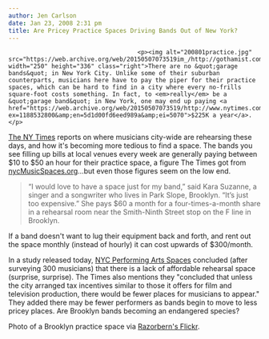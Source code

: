 ```yaml
---
author: Jen Carlson
date: Jan 23, 2008 2:31 pm
title: Are Pricey Practice Spaces Driving Bands Out of New York?
---
```


	
										<p><img alt="200801practice.jpg" src="https://web.archive.org/web/20150507073519im_/http://gothamist.com/attachments/arts_jen/200801practice.jpg" width="250" height="336" class="right">There are no &quot;garage bands&quot; in New York City. Unlike some of their suburban counterparts, musicians here have to pay the piper for their practice spaces, which can be hard to find in a city where every no-frills square-foot costs something. In fact, to <em>really</em> be a &quot;garage band&quot; in New York, one may end up paying <a href="https://web.archive.org/web/20150507073519/http://www.nytimes.com/2007/07/12/us/12parking.html?ex=1188532800&amp;en=5d1d00fd6eed989a&amp;ei=5070">$225K a year</a>.</p>

<p><a href="https://web.archive.org/web/20150507073519/http://www.nytimes.com/2008/01/23/nyregion/23rehearse.html">The NY Times</a> reports on where musicians city-wide are rehearsing these days, and how it&apos;s becoming more tedious to find a space. The bands you see filling up bills at local venues every week are generally paying between $10 to $50 an hour for their practice space, a figure The Times got from <a href="https://web.archive.org/web/20150507073519/http://nycMusicSpaces.org/">nycMusicSpaces.org</a>...but even those figures seem on the low end.</p><blockquote>&#x201C;I would love to have a space just for my band,&#x201D; said Kara Suzanne, a singer and a songwriter who lives in Park Slope, Brooklyn. &#x201C;It&#x2019;s just too expensive.&#x201D; She pays $60 a month for a four-times-a-month share in a rehearsal room near the Smith-Ninth Street stop on the F line in Brooklyn.</blockquote>If a band doesn&apos;t want to lug their equipment back and forth, and rent out the space monthly (instead of hourly) it can cost upwards of $300/month. <p></p>

<p>In a study released today, <a href="https://web.archive.org/web/20150507073519/http://www.nycpaspaces.org/">NYC Performing Arts Spaces</a> concluded (after surveying 300 musicians) that there is a lack of affordable rehearsal space (surprise, surprise). The Times also mentions they &quot;concluded that unless the city arranged tax incentives similar to those it offers for film and television production, there would be fewer places for musicians to appear.&quot; They added there may be fewer performers as bands begin to move to less pricey places. Are Brooklyn bands becoming an endangered species?</p>

<p><span class="photo_caption">Photo of a Brooklyn practice space via <a href="https://web.archive.org/web/20150507073519/http://www.flickr.com/photos/razorbern/296620446">Razorbern&apos;s Flickr</a>.</span></p>					
										
									
				